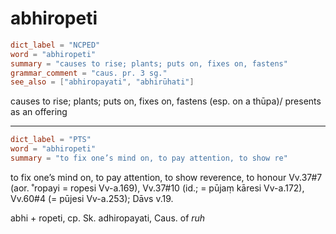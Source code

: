 # abhiropeti

``` toml
dict_label = "NCPED"
word = "abhiropeti"
summary = "causes to rise; plants; puts on, fixes on, fastens"
grammar_comment = "caus. pr. 3 sg."
see_also = ["abhiropayati", "abhirūhati"]
```

causes to rise; plants; puts on, fixes on, fastens (esp. on a thūpa)/ presents as an offering

--------------------

``` toml
dict_label = "PTS"
word = "abhiropeti"
summary = "to fix one’s mind on, to pay attention, to show re"
```

to fix one’s mind on, to pay attention, to show reverence, to honour Vv.37#7 (aor. ˚ropayi = ropesi Vv\-a.169), Vv.37#10 (id.; = pūjaṃ kāresi Vv\-a.172), Vv.60#4 (= pūjesi Vv\-a.253); Dāvs v.19.

abhi \+ ropeti, cp. Sk. adhiropayati, Caus. of *ruh*

